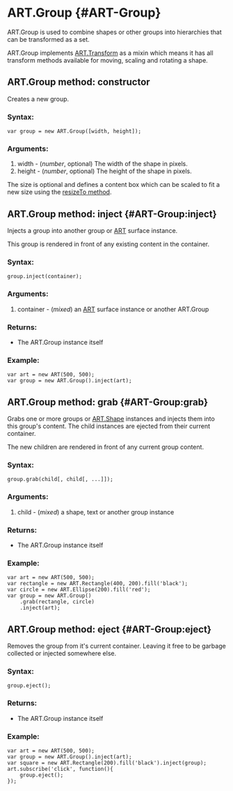 ART.Group {#ART-Group}
======================

ART.Group is used to combine shapes or other groups into hierarchies that can be
transformed as a set.

ART.Group implements [ART.Transform][] as a mixin which means it has all transform
methods available for moving, scaling and rotating a shape.

ART.Group method: constructor
-----------------------------

Creates a new group.

### Syntax:

	var group = new ART.Group([width, height]);

### Arguments:

1. width - (*number*, optional) The width of the shape in pixels.
2. height - (*number*, optional) The height of the shape in pixels.

The size is optional and defines a content box which can be scaled to fit a new
size using the [resizeTo method](ART.Transform#ART-Transform:resizeTo).

ART.Group method: inject {#ART-Group:inject}
--------------------------------------------

Injects a group into another group or [ART][] surface instance.

This group is rendered in front of any existing content in the container.

### Syntax:

	group.inject(container);

### Arguments:

1. container - (*mixed*) an [ART][] surface instance or another ART.Group

### Returns:

* The ART.Group instance itself

### Example:

	var art = new ART(500, 500);
	var group = new ART.Group().inject(art);

ART.Group method: grab {#ART-Group:grab}
----------------------------------------

Grabs one or more groups or [ART.Shape][] instances and injects them into this group's
content. The child instances are ejected from their current container.

The new children are rendered in front of any current group content.

### Syntax:

	group.grab(child[, child[, ...]]);

### Arguments:

1. child - (*mixed*) a shape, text or another group instance

### Returns:

* The ART.Group instance itself

### Example:

	var art = new ART(500, 500);
	var rectangle = new ART.Rectangle(400, 200).fill('black');
	var circle = new ART.Ellipse(200).fill('red');
	var group = new ART.Group()
		.grab(rectangle, circle)
		.inject(art);

ART.Group method: eject {#ART-Group:eject}
------------------------------------------

Removes the group from it's current container. Leaving it free to be garbage collected
or injected somewhere else.

### Syntax:

	group.eject();

### Returns:

* The ART.Group instance itself

### Example:

	var art = new ART(500, 500);
	var group = new ART.Group().inject(art);
	var square = new ART.Rectangle(200).fill('black').inject(group);
	art.subscribe('click', function(){
		group.eject();
	});


[ART]: ../ART/ART
[ART.Transform]: ../ART/ART.Transform
[ART.Shape]: ../ART/ART.Shape